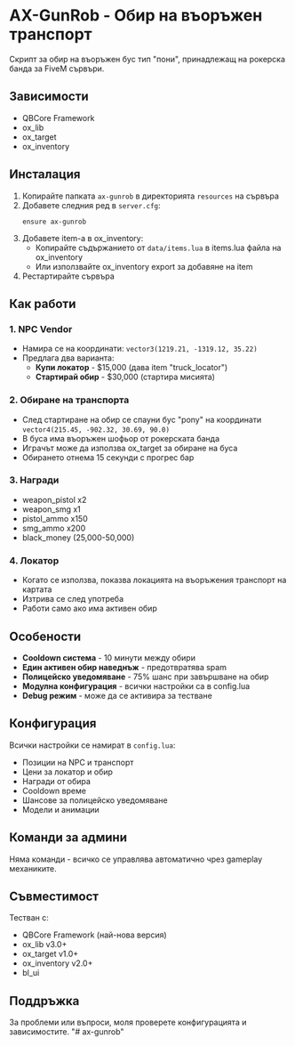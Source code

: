 # AX-GunRob - Обир на въоръжен транспорт

Скрипт за обир на въоръжен бус тип "пони", принадлежащ на рокерска банда за FiveM сървъри.

## Зависимости

- QBCore Framework
- ox_lib
- ox_target  
- ox_inventory

## Инсталация

1. Копирайте папката `ax-gunrob` в директорията `resources` на сървъра
2. Добавете следния ред в `server.cfg`:
   ```
   ensure ax-gunrob
   ```
3. Добавете item-а в ox_inventory:
   - Копирайте съдържанието от `data/items.lua` в items.lua файла на ox_inventory
   - Или използвайте ox_inventory export за добавяне на item
4. Рестартирайте сървъра

## Как работи

### 1. NPC Vendor
- Намира се на координати: `vector3(1219.21, -1319.12, 35.22)`
- Предлага два варианта:
  - **Купи локатор** - $15,000 (дава item "truck_locator")
  - **Стартирай обир** - $30,000 (стартира мисията)

### 2. Обиране на транспорта
- След стартиране на обир се спауни бус "pony" на координати `vector4(215.45, -902.32, 30.69, 90.0)`
- В буса има въоръжен шофьор от рокерската банда
- Играчът може да използва ox_target за обиране на буса
- Обирането отнема 15 секунди с прогрес бар

### 3. Награди
- weapon_pistol x2
- weapon_smg x1  
- pistol_ammo x150
- smg_ammo x200
- black_money (25,000-50,000)

### 4. Локатор
- Когато се използва, показва локацията на въоръжения транспорт на картата
- Изтрива се след употреба
- Работи само ако има активен обир

## Особености

- **Cooldown система** - 10 минути между обири
- **Един активен обир наведнъж** - предотвратява spam
- **Полицейско уведомяване** - 75% шанс при завършване на обир
- **Модулна конфигурация** - всички настройки са в config.lua
- **Debug режим** - може да се активира за тестване

## Конфигурация

Всички настройки се намират в `config.lua`:

- Позиции на NPC и транспорт
- Цени за локатор и обир
- Награди от обира
- Cooldown време
- Шансове за полицейско уведомяване
- Модели и анимации

## Команди за админи

Няма команди - всичко се управлява автоматично чрез gameplay механиките.

## Съвместимост

Тестван с:
- QBCore Framework (най-новa версия)
- ox_lib v3.0+
- ox_target v1.0+
- ox_inventory v2.0+
- bl_ui
## Поддръжка

За проблеми или въпроси, моля проверете конфигурацията и зависимостите.
"# ax-gunrob" 
